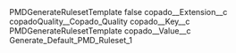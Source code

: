 <?xml version="1.0" encoding="UTF-8"?>
<CustomMetadata xmlns="http://soap.sforce.com/2006/04/metadata" xmlns:xsi="http://www.w3.org/2001/XMLSchema-instance" xmlns:xsd="http://www.w3.org/2001/XMLSchema">
    <label>PMDGenerateRulesetTemplate</label>
    <protected>false</protected>
    <values>
        <field>copado__Extension__c</field>
        <value xsi:type="xsd:string">copadoQuality__Copado_Quality</value>
    </values>
    <values>
        <field>copado__Key__c</field>
        <value xsi:type="xsd:string">PMDGenerateRulesetTemplate</value>
    </values>
    <values>
        <field>copado__Value__c</field>
        <value xsi:type="xsd:string">Generate_Default_PMD_Ruleset_1</value>
    </values>
</CustomMetadata>
